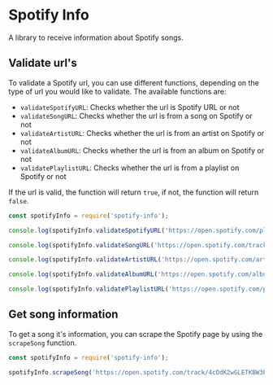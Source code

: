 # Spotify Info
A library to receive information about Spotify songs.

## Validate url's
To validate a Spotify url, you can use different functions, depending on the type of url you would like to validate. The available functions are:
* `validateSpotifyURL`: Checks whether the url is Spotify URL or not
* `validateSongURL`: Checks whether the url is from a song on Spotify or not
* `validateArtistURL`: Checks whether the url is from an artist on Spotify or not
* `validateAlbumURL`: Checks whether the url is from an album on Spotify or not
* `validatePlaylistURL`: Checks whether the url is from a playlist on Spotify or not

If the url is valid, the function will return `true`, if not, the function will return `false`.

```js
const spotifyInfo = require('spotify-info');

console.log(spotifyInfo.validateSpotifyURL('https://open.spotify.com/playlist/5pI2mpzVD945Ni9aEB1veE')); // Returns true

console.log(spotifyInfo.validateSongURL('https://open.spotify.com/track/4cOdK2wGLETKBW3PvgPWqT')) // Returns true

console.log(spotifyInfo.validateArtistURL('https://open.spotify.com/artist/0gxyHStUsqpMadRV0Di1Qt')) // Returns true

console.log(spotifyInfo.validateAlbumURL('https://open.spotify.com/album/5Z9iiGl2FcIfa3BMiv6OIw')) // Returns true

console.log(spotifyInfo.validatePlaylistURL('https://open.spotify.com/playlist/5pI2mpzVD945Ni9aEB1veE')) // Returns true
```

## Get song information
To get a song it's information, you can scrape the Spotify page by using the `scrapeSong` function.
```js
const spotifyInfo = require('spotify-info');

spotifyInfo.scrapeSong('https://open.spotify.com/track/4cOdK2wGLETKBW3PvgPWqT').then(song => console.log(song.name)).catch(console.log);
```
